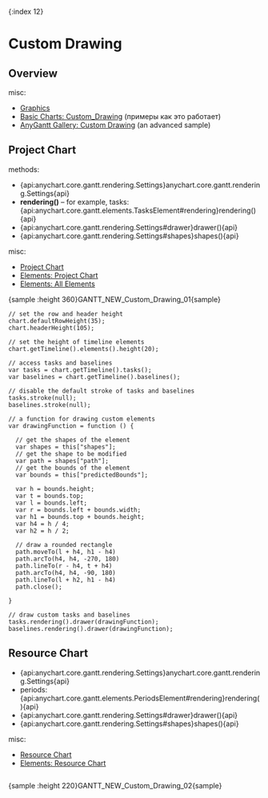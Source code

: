 {:index 12}
# Custom Drawing

## Overview

misc:

* [Graphics](../Graphics)
* [Basic Charts: Custom_Drawing](../Basic_Charts/Custom_Drawing) (примеры как это работает)
* [AnyGantt Gallery: Custom Drawing](https://www.anychart.com/products/anygantt/gallery/Gantt_General_Features/Custom_Drawing.php) (an advanced sample)

## Project Chart

methods:

* {api:anychart.core.gantt.rendering.Settings}anychart.core.gantt.rendering.Settings{api}
* **rendering()** – for example, tasks: {api:anychart.core.gantt.elements.TasksElement#rendering}rendering(){api}
* {api:anychart.core.gantt.rendering.Settings#drawer}drawer(){api}
* {api:anychart.core.gantt.rendering.Settings#shapes}shapes(){api}

misc:

* [Project Chart](Project_Chart)
* [Elements: Project Chart](Elements/Project_Chart)
* [Elements: All Elements](Elements/All_Elements)


{sample :height 360}GANTT\_NEW\_Custom\_Drawing\_01{sample}

```
// set the row and header height
chart.defaultRowHeight(35);
chart.headerHeight(105);

// set the height of timeline elements
chart.getTimeline().elements().height(20);

// access tasks and baselines
var tasks = chart.getTimeline().tasks();
var baselines = chart.getTimeline().baselines();

// disable the default stroke of tasks and baselines
tasks.stroke(null);
baselines.stroke(null);

// a function for drawing custom elements
var drawingFunction = function () {

  // get the shapes of the element
  var shapes = this["shapes"];
  // get the shape to be modified
  var path = shapes["path"];
  // get the bounds of the element
  var bounds = this["predictedBounds"];

  var h = bounds.height;
  var t = bounds.top;
  var l = bounds.left;
  var r = bounds.left + bounds.width;
  var h1 = bounds.top + bounds.height;    
  var h4 = h / 4;
  var h2 = h / 2;

  // draw a rounded rectangle
  path.moveTo(l + h4, h1 - h4)
  path.arcTo(h4, h4, -270, 180)
  path.lineTo(r - h4, t + h4)
  path.arcTo(h4, h4, -90, 180)
  path.lineTo(l + h2, h1 - h4)
  path.close(); 

}

// draw custom tasks and baselines
tasks.rendering().drawer(drawingFunction);
baselines.rendering().drawer(drawingFunction);
```

## Resource Chart

* {api:anychart.core.gantt.rendering.Settings}anychart.core.gantt.rendering.Settings{api}
* periods: {api:anychart.core.gantt.elements.PeriodsElement#rendering}rendering(){api}
* {api:anychart.core.gantt.rendering.Settings#drawer}drawer(){api}
* {api:anychart.core.gantt.rendering.Settings#shapes}shapes(){api}

misc:

* [Resource Chart](Resource_Chart)
* [Elements: Resource Chart](Elements/Resource_Chart)


```

```

{sample :height 220}GANTT\_NEW\_Custom\_Drawing\_02{sample}